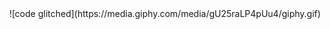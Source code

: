 <div align='center'>
![code glitched](https://media.giphy.com/media/gU25raLP4pUu4/giphy.gif)
</div>
